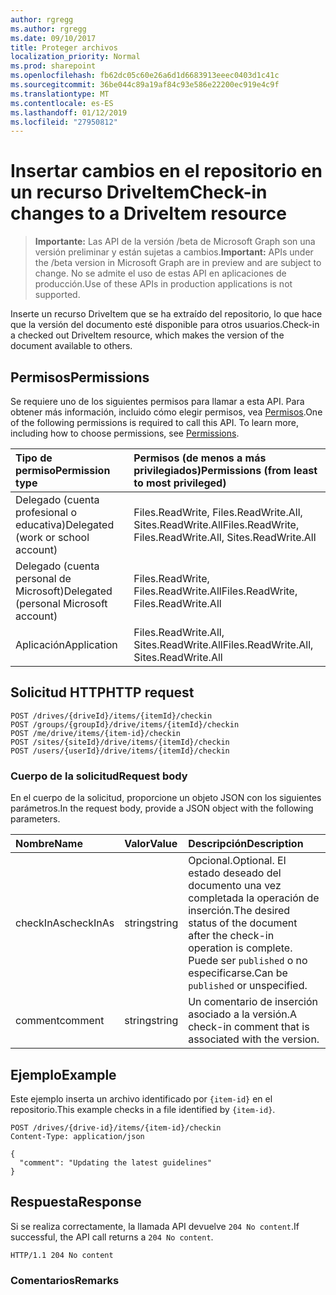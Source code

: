 ```yaml
---
author: rgregg
ms.author: rgregg
ms.date: 09/10/2017
title: Proteger archivos
localization_priority: Normal
ms.prod: sharepoint
ms.openlocfilehash: fb62dc05c60e26a6d1d6683913eeec0403d1c41c
ms.sourcegitcommit: 36be044c89a19af84c93e586e22200ec919e4c9f
ms.translationtype: MT
ms.contentlocale: es-ES
ms.lasthandoff: 01/12/2019
ms.locfileid: "27950812"
---
```

# <a name="check-in-changes-to-a-driveitem-resource"></a><span data-ttu-id="7d56b-102">Insertar cambios en el repositorio en un recurso DriveItem</span><span class="sxs-lookup"><span data-stu-id="7d56b-102">Check-in changes to a DriveItem resource</span></span>

> <span data-ttu-id="7d56b-103">**Importante:** Las API de la versión /beta de Microsoft Graph son una versión preliminar y están sujetas a cambios.</span><span class="sxs-lookup"><span data-stu-id="7d56b-103">**Important:** APIs under the /beta version in Microsoft Graph are in preview and are subject to change.</span></span> <span data-ttu-id="7d56b-104">No se admite el uso de estas API en aplicaciones de producción.</span><span class="sxs-lookup"><span data-stu-id="7d56b-104">Use of these APIs in production applications is not supported.</span></span>

<span data-ttu-id="7d56b-105">Inserte un recurso DriveItem que se ha extraído del repositorio, lo que hace que la versión del documento esté disponible para otros usuarios.</span><span class="sxs-lookup"><span data-stu-id="7d56b-105">Check-in a checked out DriveItem resource, which makes the version of the document available to others.</span></span>

## <a name="permissions"></a><span data-ttu-id="7d56b-106">Permisos</span><span class="sxs-lookup"><span data-stu-id="7d56b-106">Permissions</span></span>

<span data-ttu-id="7d56b-p102">Se requiere uno de los siguientes permisos para llamar a esta API. Para obtener más información, incluido cómo elegir permisos, vea [Permisos](/graph/permissions-reference).</span><span class="sxs-lookup"><span data-stu-id="7d56b-p102">One of the following permissions is required to call this API. To learn more, including how to choose permissions, see [Permissions](/graph/permissions-reference).</span></span>

|<span data-ttu-id="7d56b-109">Tipo de permiso</span><span class="sxs-lookup"><span data-stu-id="7d56b-109">Permission type</span></span>      | <span data-ttu-id="7d56b-110">Permisos (de menos a más privilegiados)</span><span class="sxs-lookup"><span data-stu-id="7d56b-110">Permissions (from least to most privileged)</span></span>              |
|:--------------------|:---------------------------------------------------------|
|<span data-ttu-id="7d56b-111">Delegado (cuenta profesional o educativa)</span><span class="sxs-lookup"><span data-stu-id="7d56b-111">Delegated (work or school account)</span></span> | <span data-ttu-id="7d56b-112">Files.ReadWrite, Files.ReadWrite.All, Sites.ReadWrite.All</span><span class="sxs-lookup"><span data-stu-id="7d56b-112">Files.ReadWrite, Files.ReadWrite.All, Sites.ReadWrite.All</span></span>    |
|<span data-ttu-id="7d56b-113">Delegado (cuenta personal de Microsoft)</span><span class="sxs-lookup"><span data-stu-id="7d56b-113">Delegated (personal Microsoft account)</span></span> | <span data-ttu-id="7d56b-114">Files.ReadWrite, Files.ReadWrite.All</span><span class="sxs-lookup"><span data-stu-id="7d56b-114">Files.ReadWrite, Files.ReadWrite.All</span></span>    |
|<span data-ttu-id="7d56b-115">Aplicación</span><span class="sxs-lookup"><span data-stu-id="7d56b-115">Application</span></span> | <span data-ttu-id="7d56b-116">Files.ReadWrite.All, Sites.ReadWrite.All</span><span class="sxs-lookup"><span data-stu-id="7d56b-116">Files.ReadWrite.All, Sites.ReadWrite.All</span></span> |

## <a name="http-request"></a><span data-ttu-id="7d56b-117">Solicitud HTTP</span><span class="sxs-lookup"><span data-stu-id="7d56b-117">HTTP request</span></span>

<!-- { "blockType": "ignored" } -->

```http
POST /drives/{driveId}/items/{itemId}/checkin
POST /groups/{groupId}/drive/items/{itemId}/checkin
POST /me/drive/items/{item-id}/checkin
POST /sites/{siteId}/drive/items/{itemId}/checkin
POST /users/{userId}/drive/items/{itemId}/checkin
```

### <a name="request-body"></a><span data-ttu-id="7d56b-118">Cuerpo de la solicitud</span><span class="sxs-lookup"><span data-stu-id="7d56b-118">Request body</span></span>

<span data-ttu-id="7d56b-119">En el cuerpo de la solicitud, proporcione un objeto JSON con los siguientes parámetros.</span><span class="sxs-lookup"><span data-stu-id="7d56b-119">In the request body, provide a JSON object with the following parameters.</span></span>


|   <span data-ttu-id="7d56b-120">Nombre</span><span class="sxs-lookup"><span data-stu-id="7d56b-120">Name</span></span>    | <span data-ttu-id="7d56b-121">Valor</span><span class="sxs-lookup"><span data-stu-id="7d56b-121">Value</span></span>  |                                                <span data-ttu-id="7d56b-122">Descripción</span><span class="sxs-lookup"><span data-stu-id="7d56b-122">Description</span></span>                                                |
| :-------- | :----- | :-------------------------------------------------------------------------------------------------------- |
| <span data-ttu-id="7d56b-123">checkInAs</span><span class="sxs-lookup"><span data-stu-id="7d56b-123">checkInAs</span></span> | <span data-ttu-id="7d56b-124">string</span><span class="sxs-lookup"><span data-stu-id="7d56b-124">string</span></span> | <span data-ttu-id="7d56b-125">Opcional.</span><span class="sxs-lookup"><span data-stu-id="7d56b-125">Optional.</span></span> <span data-ttu-id="7d56b-126">El estado deseado del documento una vez completada la operación de inserción.</span><span class="sxs-lookup"><span data-stu-id="7d56b-126">The desired status of the document after the check-in operation is complete.</span></span> <span data-ttu-id="7d56b-127">Puede ser `published` o no especificarse.</span><span class="sxs-lookup"><span data-stu-id="7d56b-127">Can be `published` or unspecified.</span></span> |
| <span data-ttu-id="7d56b-128">comment</span><span class="sxs-lookup"><span data-stu-id="7d56b-128">comment</span></span>   | <span data-ttu-id="7d56b-129">string</span><span class="sxs-lookup"><span data-stu-id="7d56b-129">string</span></span> | <span data-ttu-id="7d56b-130">Un comentario de inserción asociado a la versión.</span><span class="sxs-lookup"><span data-stu-id="7d56b-130">A check-in comment that is associated with the version.</span></span>                                                   |

## <a name="example"></a><span data-ttu-id="7d56b-131">Ejemplo</span><span class="sxs-lookup"><span data-stu-id="7d56b-131">Example</span></span>

<span data-ttu-id="7d56b-132">Este ejemplo inserta un archivo identificado por `{item-id}` en el repositorio.</span><span class="sxs-lookup"><span data-stu-id="7d56b-132">This example checks in a file identified by `{item-id}`.</span></span>

<!-- { "blockType": "request", "name": "checkin-item", "scopes": "files.readwrite", "target": "action" } -->

```http
POST /drives/{drive-id}/items/{item-id}/checkin
Content-Type: application/json

{
  "comment": "Updating the latest guidelines"
}
```

## <a name="response"></a><span data-ttu-id="7d56b-133">Respuesta</span><span class="sxs-lookup"><span data-stu-id="7d56b-133">Response</span></span>

<span data-ttu-id="7d56b-134">Si se realiza correctamente, la llamada API devuelve `204 No content`.</span><span class="sxs-lookup"><span data-stu-id="7d56b-134">If successful, the API call returns a `204 No content`.</span></span>

<!-- { "blockType": "response" } -->

```http
HTTP/1.1 204 No content
```

### <a name="remarks"></a><span data-ttu-id="7d56b-135">Comentarios</span><span class="sxs-lookup"><span data-stu-id="7d56b-135">Remarks</span></span>


[item-resource]: ../resources/driveitem.md

<!-- {
  "type": "#page.annotation",
  "description": "Create a copy of an existing item.",
  "keywords": "copy existing item",
  "section": "documentation",
  "tocPath": "Items/Copy"
} -->
